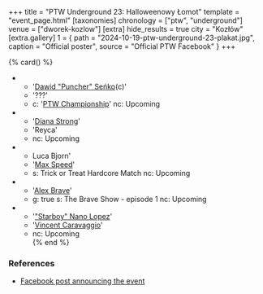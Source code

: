 +++
title = "PTW Underground 23: Halloweenowy Łomot"
template = "event_page.html"
[taxonomies]
chronology = ["ptw", "underground"]
venue = ["dworek-kozlow"]
[extra]
hide_results = true
city = "Kozłów"
[extra.gallery]
1 = { path = "2024-10-19-ptw-underground-23-plakat.jpg", caption = "Official poster", source = "Official PTW Facebook" }
+++

{% card() %}
- - '[Dawid "Puncher" Seńko](@/w/puncher.md)(c)'
  - '???'
  - c: '[PTW Championship](@/c/ptw-championship.md)'
    nc: Upcoming
- - '[Diana Strong](@/w/diana-strong.md)'
  - 'Reyca'
  - nc: Upcoming
- - Luca Bjorn'
  - '[Max Speed](@/w/max-speed.md)'
  - s: Trick or Treat Hardcore Match
    nc: Upcoming
- - '[Alex Brave](@/w/alex-brave.md)'
  - g: true
    s: The Brave Show - episode 1
    nc: Upcoming    
- - '["Starboy" Nano Lopez](@/w/nano-lopez.md)'
  - '[Vincent Caravaggio](@/w/vincent-caravaggio.md)'
  - nc: Upcoming    
{% end %}

### References

* [Facebook post announcing the event](https://www.facebook.com/photo/?fbid=568458088840171&set=a.136592405360077)
